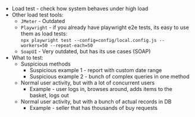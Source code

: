 * Load test - check how system behaves under high load
* Other load test tools:
  * `JMeter` - Outdated
  * `Playwright` - if you already have playwright e2e tests, its easy to use them as load tests: \
    `npx playwright test --config=config/local.config.js --workers=50 --repeat-each=50`
  * `SoapUI` - Very outdated, but has its use cases (SOAP)
* What to test:
    * Suspicious methods
        * Suspicious example 1 - report with custom date range
        * Suspicious example 2 - bunch of complex queries in one method
    * Normal user activity, but with a lot of concurrent users
        * Example - user logs in, browses around, adds items to the basket, logs out
    * Normal user activity, but with a bunch of actual records in DB
        * Example - seller that has thousands of buy requests
